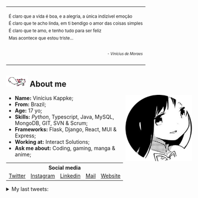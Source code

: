 <table align="center">
    <tr>
        <td colspan="10">
            <br>
            <sup>
                É claro que a vida é boa, e a alegria, a única indizível emoção<br>
                É claro que te acho linda, em ti bendigo o amor das coisas simples<br>
                É claro que te amo, e tenho tudo para ser feliz<br>
                Mas acontece que estou triste...<br><br>
                <div align="right">
                    <sub><em>- Vinícius de Moraes<em></sub>
                </div>
            </sup>
            <br>
        </td>
    </tr>
</table>

<h2><img src="res/kyubey.gif"> About me</h2>

<ul align="left">
    <img src="res/hameru.png" align="right" height="180px">
    <li><strong>Name:</strong> Vinícius Kappke;</li>
    <li><strong>From:</strong> Brazil;</li>
    <li><strong>Age:</strong> 17 yo;</li>
    <li><strong>Skills:</strong> <em>Python</em>, Typescript, Java, MySQL, MongoDB, GIT, SVN & Scrum;</li>
    <li><strong>Frameworks:</strong> Flask, Django, React, MUI & Express;</li>
    <li><strong>Working at:</strong> Interact Solutions;</li>
    <li><strong>Ask me about:</strong> Coding, gaming, manga & anime;</li>
</ul>
<h2 style="font-size: 0; margin-top: 5px;"></h2>


<table align="center">
    <tr>
        <th colspan="5">Social media</th>
    </tr>
    <tr>
        <td><a href="https://www.twitter.com/yts0l">Twitter</a></td>
        <td><a href="https://www.instagram.com/vini.kkkappke/">Instagram</a></td>
        <td><a href="https://www.linkedin.com/in/viniciuskappke/">Linkedin</a></td>
        <td><a href="mailto:vinicius@kappke.tech">Mail</a></td>
        <td><a href="https://kappke.tech/">Website</a></td>
    </tr>
</table>

<details>
    <summary>
        My last tweets:
    </summary>

<!-- last_tweet starts -->
* RT @yungbzz: Bot visionário cancelando o Monark
* RT @TweetsContraHu: Se tu curte maconha você COM CERTEZA é um neonazista
* RT @beIIefleur_: i'm right here. don't you see me? - [Link](https://twitter.com/beIIefleur_/status/1530568243055828992/photo/1) 
* RT @Steve8708: Mitosis is a project that can compile JSX components to Vue, Svelte, Angular, React Native, + many more

It's useful if you…
* RT @rodrigoocanal: última revisada p prova de amanhã: sistema respiratório❤️ - [Link](https://twitter.com/rodrigoocanal/status/1529958618229006347/photo/1) 

<!-- last_tweet ends -->
</details>
